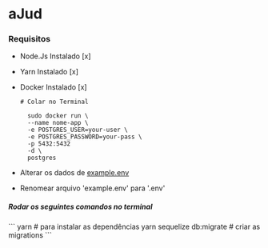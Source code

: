 # aJud

### Requisitos

- Node.Js Instalado [x]
- Yarn Instalado [x]
- Docker Instalado [x]

  ```
  # Colar no Terminal

    sudo docker run \
    --name nome-app \
    -e POSTGRES_USER=your-user \
    -e POSTGRES_PASSWORD=your-pass \
    -p 5432:5432
    -d \
    postgres
  ```

- Alterar os dados de <a href="#">example.env</a>
- Renomear arquivo 'example.env' para '.env'

<h5>Rodar os seguintes comandos no terminal</h5>
```
yarn # para instalar as dependências
yarn sequelize db:migrate # criar as migrations
```
